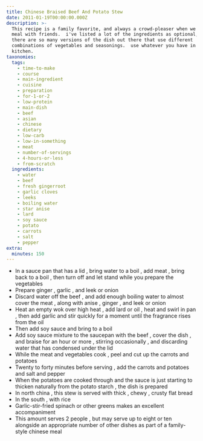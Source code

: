 ```yaml
---
title: Chinese Braised Beef And Potato Stew
date: 2011-01-19T00:00:00.000Z
description: >-
  This recipe is a family favorite, and always a crowd-pleaser when we share a
  meal with friends.  i've listed a lot of the ingredients as optional, because
  there are so many versions of the dish out there that use different
  combinations of vegetables and seasonings.  use whatever you have in your
  kitchen.
taxonomies:
  tags:
    - time-to-make
    - course
    - main-ingredient
    - cuisine
    - preparation
    - for-1-or-2
    - low-protein
    - main-dish
    - beef
    - asian
    - chinese
    - dietary
    - low-carb
    - low-in-something
    - meat
    - number-of-servings
    - 4-hours-or-less
    - from-scratch
  ingredients:
    - water
    - beef
    - fresh gingerroot
    - garlic cloves
    - leeks
    - boiling water
    - star anise
    - lard
    - soy sauce
    - potato
    - carrots
    - salt
    - pepper
extra:
  minutes: 150
---
```

 - In a sauce pan that has a lid , bring water to a boil , add meat , bring back to a boil , then turn off and let stand while you prepare the vegetables
 - Prepare ginger , garlic , and leek or onion
 - Discard water off the beef , and add enough boiling water to almost cover the meat , along with anise , ginger , and leek or onion
 - Heat an empty wok over high heat , add lard or oil , heat and swirl in pan , then add garlic and stir quickly for a moment until the fragrance rises from the oil
 - Then add soy sauce and bring to a boil
 - Add soy sauce mixture to the saucepan with the beef , cover the dish , and braise for an hour or more , stirring occasionally , and discarding water that has condensed under the lid
 - While the meat and vegetables cook , peel and cut up the carrots and potatoes
 - Twenty to forty minutes before serving , add the carrots and potatoes and salt and pepper
 - When the potatoes are cooked through and the sauce is just starting to thicken naturally from the potato starch , the dish is prepared
 - In north china , this stew is served with thick , chewy , crusty flat bread
 - In the south , with rice
 - Garlic-stir-fried spinach or other greens makes an excellent accompaniment
 - This amount serves 2 people , but may serve up to eight or ten alongside an appropriate number of other dishes as part of a family-style chinese meal
